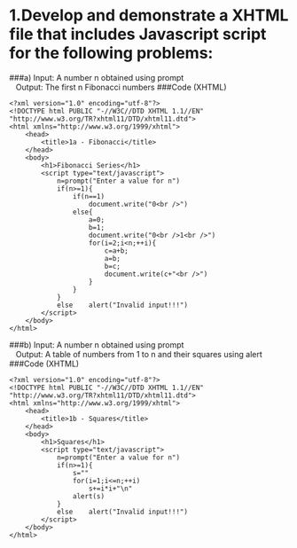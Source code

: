 # 1.Develop and demonstrate a XHTML file that includes Javascript script for the following problems:
###a) Input: A number n obtained using prompt<br>&nbsp;&nbsp;&nbsp;Output: The first n Fibonacci numbers
###Code (XHTML)
```xhtml
<?xml version="1.0" encoding="utf-8"?>
<!DOCTYPE html PUBLIC "-//W3C//DTD XHTML 1.1//EN" "http://www.w3.org/TR?xhtml11/DTD/xhtml11.dtd">
<html xmlns="http://www.w3.org/1999/xhtml">
	<head>
		<title>1a - Fibonacci</title>
	</head>
	<body>
		<h1>Fibonacci Series</h1>
		<script type="text/javascript">
			n=prompt("Enter a value for n")
			if(n>=1){
				if(n==1)
					document.write("0<br />")
				else{
					a=0;
					b=1;
					document.write("0<br />1<br />")
					for(i=2;i<n;++i){
						c=a+b;
						a=b;
						b=c;
						document.write(c+"<br />")
					}
				}
			}
			else	alert("Invalid input!!!")
		</script>
	</body>
</html>
```
###b) Input: A number n obtained using prompt<br>&nbsp;&nbsp;&nbsp;Output: A table of numbers from 1 to n and their squares using alert
###Code (XHTML)
```xhtml
<?xml version="1.0" encoding="utf-8"?>
<!DOCTYPE html PUBLIC "-//W3C//DTD XHTML 1.1//EN" "http://www.w3.org/TR?xhtml11/DTD/xhtml11.dtd">
<html xmlns="http://www.w3.org/1999/xhtml">
	<head>
		<title>1b - Squares</title>
	</head>
	<body>
		<h1>Squares</h1>
		<script type="text/javascript">
			n=prompt("Enter a value for n")
			if(n>=1){
				s=""
				for(i=1;i<=n;++i)
					s+=i*i+"\n"
				alert(s)
			}
			else	alert("Invalid input!!!")
		</script>
	</body>
</html>
```
